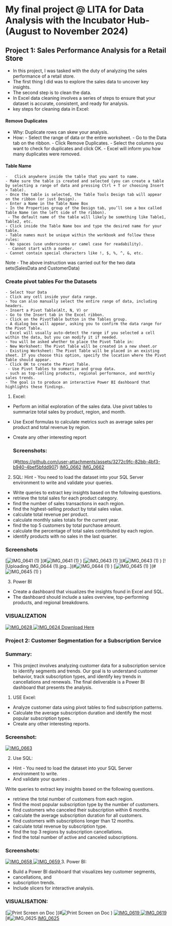 # My final project @ LITA for Data Analysis with the Incubator Hub-(August to November 2024)

 ## Project 1: Sales Performance Analysis for a Retail Store
- In this project, I was tasked with the duty of  analyzing the sales performance of a retail store.
- The first thing I did was to explore the sales data to uncover key insights.
- The second step is to clean the data.
- In Excel data cleaning involves a series of steps to ensure that your dataset is accurate, consistent, and ready for analysis.
- key steps for cleaning data in Excel:
#### Remove Duplicates
   - Why: Duplicate rows can skew your analysis.
   - How:
    -	Select the range of data or the entire worksheet.
    -	Go to the Data tab on the ribbon.
    -	Click Remove Duplicates.
    -	Select the columns you want to check for duplicates and click OK.
    -	Excel will inform you how many duplicates were removed.
#### Table Name
    -	Click anywhere inside the table that you want to name.
    - Make sure the table is created and selected (you can create a table by selecting a range of data and pressing Ctrl + T or choosing Insert > Table).   
    - Once the table is selected, the Table Tools Design tab will appear on the ribbon (or just Design).
    - Enter a Name in the Table Name Box
    - In the Properties group of the Design tab, you’ll see a box called Table Name (on the left side of the ribbon).
	 - The default name of the table will likely be something like Table1, Table2, etc.
    - Click inside the Table Name box and type the desired name for your table.
    - Table names must be unique within the workbook and follow these rules:
    - No spaces (use underscores or camel case for readability).
	 - Cannot start with a number.
    - Cannot contain special characters like !, $, %, ^, &, etc.

Note - The above instruction was carried out for the two data sets(SalesData and CustomerData)

### Create pivot tables For the Datasets
    - Select Your Data
    - Click any cell inside your data range.
    - You can also manually select the entire range of data, including headers.
    - Insert a Pivot Table(Alt, N, V) or
    - Go to the Insert tab in the Excel ribbon.
    - Click on the PivotTable button in the Tables group.  
    - A dialog box will appear, asking you to confirm the data range for the Pivot Table. 
    - Excel will usually auto-detect the range if you selected a cell within the data, but you can modify it if needed.
    - You will be asked whether to place the Pivot Table in:
    - New Worksheet: The Pivot Table will be created in a new sheet.or
    - Existing Worksheet: The Pivot Table will be placed in an existing sheet. If you choose this option, specify the location where the Pivot Table should appear.
    - Click OK to create the Pivot Table.
 	 - Use Pivot Tables to summarize and group data.
    - such as top-selling products, regional performance, and monthly sales trends.
    - The goal is to produce an interactive Power BI dashboard that highlights these findings.


1. Excel:
 - Perform an initial exploration of the sales data. Use pivot tables to summarize total sales by product, region, and month.

 - Use Excel formulas to calculate metrics such as average sales per product and total revenue by region.

- Create any other interesting report

  ### Screenshots:
  (#https://github.com/user-attachments/assets/3272c9fc-82bb-4bf3-b940-4bef5bfdd907)
  [IMG_0662](https://github.com/user-attachments/assets/2be9c04e-bb95-4c65-85ff-3aeb548a4ad3)
  [IMG_0662](https://github.com/user-attachments/assets/a4e9841d-ab47-4fd3-9665-80d6255da88f)

 

2. SQL:
Hint - You need to load the dataset into your SQL Server environment to write and validate your queries.
- Write queries to extract key insights based on the following questions.
- retrieve the total sales for each product category.
- find the number of sales transactions in each region.
- find the highest-selling product by total sales value.
- calculate total revenue per product.
- calculate monthly sales totals for the current year.
- find the top 5 customers by total purchase amount.
- calculate the percentage of total sales contributed by each region.
- identify products with no sales in the last quarter.

### Screenshots
[![IMG_0641 (1)](https://github.com/user-attachments/assets/bf5c73e1-c7c3-45d4-8b83-7292758f9992)
](#![IMG_0641 (1)](https://github.com/user-attachments/assets/1743b376-7d5c-4bfb-865d-49ffccc17c35)
)
[![IMG_0643 (1)](https://github.com/user-attachments/assets/249acc46-8f15-4b03-a29f-e2953143dd86)
](#![IMG_0643 (1)](https://github.com/user-attachments/assets/bd10d5e6-6452-4928-a568-7aa52c85e84c)
)
[![Uploading IMG_0644 (1).jpg…](#![IMG_0644 (1)](https://github.com/user-attachments/assets/c2136223-2d52-4abf-a52d-4ee8a9b75fe4)
)
[![IMG_0645 (1)](https://github.com/user-attachments/assets/2f435ade-a5a1-4eb6-9b59-e43cd71d4a18)
](#![IMG_0645 (1)](https://github.com/user-attachments/assets/a063bb22-f000-433a-a5da-5ead3677f6c5)
)

3.  Power BI
- Create a dashboard that visualizes the insights found in Excel and SQL.
- The dashboard should include a sales overview, top-performing products, and regional breakdowns.
### VISUALIZATION
[![IMG_0628](https://github.com/user-attachments/assets/d4aaebf8-0355-4b2a-b266-7d0e2c25bc7e)
](#![IMG_0628](https://github.com/user-attachments/assets/7c8bd3c6-fee5-460d-903b-de1ce4f0b5f7)
)
[![IMG_0624](https://github.com/user-attachments/assets/9075e0b7-e056-42d0-80b2-a64416f04d81)
](#![IMG_0624](https://github.com/user-attachments/assets/10234c3e-8164-4ac6-9624-b2d4759dae89)
)
[]()
[Download Here](![IMG_0622](https://github.com/user-attachments/assets/3e094e34-7d02-4519-b76c-1a08c716691d))

  
### Project 2: Customer Segmentation for a Subscription Service

### Summary:
 - This project involves analyzing customer data for a subscription service to identify segments and trends. Our goal is to understand customer behavior, track subscription 
   types, and identify key trends in cancellations and renewals. The final deliverable is a Power BI dashboard that presents the analysis.
   
1. USE Excel:
- Analyze customer data using pivot tables to find subscription patterns.
- Calculate the average subscription duration and identify the most popular subscription types.
- Create any other interesting reports.

### Screenshot:
 [![IMG_0663](https://github.com/user-attachments/assets/e3df2a02-bf25-4950-8597-9e26849a1f95)
](#![IMG_0663](https://github.com/user-attachments/assets/c59cb538-cb08-421b-80f2-da846e2e1a66)
)

2.  Use SQL:
 - Hint - You need to load the dataset into your SQL Server environment to write.
 - And validate your queries . 

Write queries to extract key insights based on the following questions. 
- retrieve the total number of customers from each region. 
- find the most popular subscription type by the number of customers.
- find customers who canceled their subscription within 6 months. 
- calculate the average subscription duration for all customers.
- find customers with subscriptions longer than 12 months.
- calculate total revenue by subscription type.
- find the top 3 regions by subscription cancellations.
- find the total number of active and canceled subscriptions.

### Screenshots:
[![IMG_0658](https://github.com/user-attachments/assets/05cf058e-37c1-48f8-aa31-37787bd2f413)
](#![IMG_0658](https://github.com/user-attachments/assets/2c093bdf-fd9e-4eac-bbc4-537c525439fa)
)
[![IMG_0659](https://github.com/user-attachments/assets/97a14aec-d4ab-4a93-9259-aa6bd82afa4f)
](#![IMG_0659](https://github.com/user-attachments/assets/cfa06599-56fa-4c1d-ba96-5b513a984079)
)
3. Power BI:    
            
- Build a Power BI dashboard that visualizes key customer segments,
- cancellations, and
- subscription trends.
- Include slicers for interactive analysis.

### VISUALISATION:
[![Print Screen on Doc](https://github.com/user-attachments/assets/967ae1f4-c477-439c-87a7-ef316e5effdf)
](#![Print Screen on Doc](https://github.com/user-attachments/assets/78e02099-4a32-4894-a49c-b3a8a90eb42e)
)
[![IMG_0619](https://github.com/user-attachments/assets/72f43e7d-62ae-449a-8a23-e0f89bddefbc)
](#![IMG_0619](https://github.com/user-attachments/assets/ed42925f-e02d-4f15-9ec2-b3812838e726)
)
[![IMG_0619](https://github.com/user-attachments/assets/e108ae17-0b00-49ed-a1e3-7dfe42f96acd)
](#![IMG_0619](https://github.com/user-attachments/assets/d672127c-8e79-48f0-a7f4-bde2c096040d)
)
[#![IMG_0625](https://github.com/user-attachments/assets/86967644-da90-42a0-be02-2237738a5947)
[IMG_0625](https://github.com/user-attachments/assets/5b61976e-d674-4cf3-b128-2f3be74411d8)

